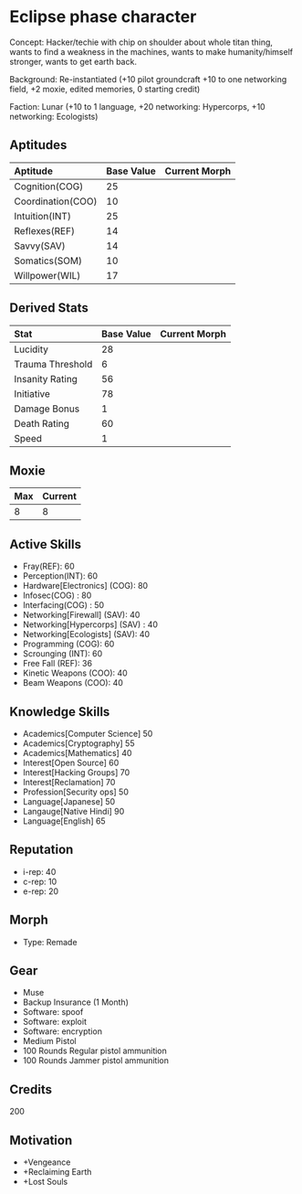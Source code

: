 # Eclipse phase character

Concept: Hacker/techie with chip on shoulder about whole titan thing, wants to find a weakness in the machines, wants to make humanity/himself stronger, wants to get earth back.

Background: Re-instantiated (+10 pilot groundcraft +10 to one networking field, +2 moxie, edited memories, 0 starting credit)

Faction: Lunar (+10 to 1 language, +20 networking: Hypercorps, +10 networking: Ecologists)

## Aptitudes

| Aptitude          | Base Value | Current Morph |
| :---------------- | :--------- | :------------ |
| Cognition(COG)    | 25         |               |
| Coordination(COO) | 10         |               |
| Intuition(INT)    | 25         |               |
| Reflexes(REF)     | 14         |               |
| Savvy(SAV)        | 14         |               |
| Somatics(SOM)     | 10         |               |
| Willpower(WIL)    | 17         |               |

## Derived Stats

| Stat              | Base Value | Current Morph |
| :---------------- | :--------- | :------------ |
| Lucidity          | 28         |               |
| Trauma Threshold  | 6          |               |
| Insanity Rating   | 56         |               |
| Initiative        | 78         |               |
| Damage Bonus      | 1          |               |
| Death Rating      | 60         |               |
| Speed             | 1          |               |

## Moxie

| Max | Current |
| :-- | :------ |
| 8   | 8       |

## Active Skills

* Fray(REF): 60
* Perception(INT): 60
* Hardware\[Electronics\] (COG): 80
* Infosec(COG) : 80
* Interfacing(COG) : 50
* Networking\[Firewall\] (SAV): 40
* Networking\[Hypercorps\] (SAV) : 40
* Networking\[Ecologists\] (SAV): 40
* Programming (COG): 60
* Scrounging (INT): 60
* Free Fall (REF): 36
* Kinetic Weapons (COO): 40
* Beam Weapons (COO): 40

## Knowledge Skills

* Academics\[Computer Science\] 50
* Academics\[Cryptography\] 55
* Academics\[Mathematics\] 40
* Interest\[Open Source\] 60
* Interest\[Hacking Groups\] 70
* Interest\[Reclamation\] 70
* Profession\[Security ops\] 50
* Language\[Japanese\] 50
* Langauge\[Native Hindi\] 90
* Language\[English\] 65

## Reputation

* i-rep: 40
* c-rep: 10
* e-rep: 20

## Morph

* Type: Remade

## Gear
* Muse
* Backup Insurance (1 Month)
* Software: spoof
* Software: exploit
* Software: encryption
* Medium Pistol
* 100 Rounds Regular pistol ammunition
* 100 Rounds Jammer pistol ammunition

## Credits

200

## Motivation

* +Vengeance
* +Reclaiming Earth
* +Lost Souls


